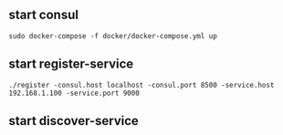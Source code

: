 ## start consul

```
sudo docker-compose -f docker/docker-compose.yml up
```


## start register-service

```
./register -consul.host localhost -consul.port 8500 -service.host 192.168.1.100 -service.port 9000
```

## start discover-service